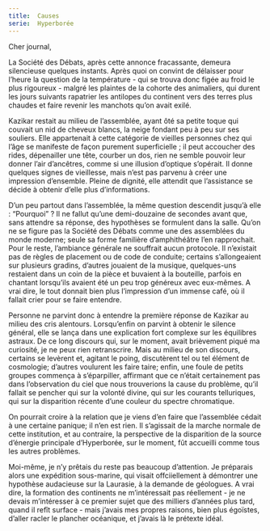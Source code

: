 ```yaml
---
title:  Causes
serie:  Hyperborée
---
```

Cher journal,


La Société des Débats, après cette annonce fracassante, demeura silencieuse
quelques instants. Après quoi on convint de délaisser pour l’heure la question
de la température - qui se trouva donc figée au froid le plus rigoureux -
malgré les plaintes de la cohorte des animaliers, qui durent les jours suivants
rapatrier les antilopes du continent vers des terres plus chaudes et faire
revenir les manchots qu’on avait exilé.

Kazikar restait au milieu de l’assemblée, ayant ôté sa petite toque qui couvait
un nid de cheveux blancs, la neige fondant peu à peu sur ses souliers. Elle
appartenait à cette catégorie de vieilles personnes chez qui l’âge se manifeste
de façon purement superficielle ; il peut accoucher des rides, dépenailler une
tête, courber un dos, rien ne semble pouvoir leur donner l’air d’ancêtres,
comme si une illusion d’optique s’opérait. Il donne quelques signes de
vieillesse, mais n’est pas parvenu à créer une impression d’ensemble. Pleine de
dignité, elle attendit que l’assistance se décide à obtenir d’elle plus
d’informations.

D’un peu partout dans l’assemblée, la même question descendit jusqu’à elle :
“Pourquoi” ? Il ne fallut qu’une demi-douzaine de secondes avant que, sans
attendre sa réponse, des hypothèses se formulent dans la salle. Qu’on ne se
figure pas la Société des Débats comme une des assemblées du monde moderne;
seule sa forme familière d’amphithéâtre l’en rapprochait. Pour le reste,
l’ambiance générale ne souffrait aucun protocole. Il n’existait pas de règles
de placement ou de code de conduite; certains s’allongeaient sur plusieurs
gradins, d’autres jouaient de la musique, quelques-uns restaient dans un coin
de la pièce et buvaient à la bouteille, parfois en chantant lorsqu’ils avaient
été un peu trop généreux avec eux-mêmes. A vrai dire, le tout donnait bien plus
l’impression d’un immense café, où il fallait crier pour se faire entendre.

Personne ne parvint donc à entendre la première réponse de Kazikar au milieu
des cris alentours. Lorsqu’enfin on parvint à obtenir le silence général, elle
se lança dans une explication fort complexe sur les équilibres astraux. De ce
long discours qui, sur le moment, avait brièvement piqué ma curiosité, je ne
peux rien retranscrire. Mais au milieu de son discours, certains se levèrent
et, agitant le poing, discutèrent tel ou tel élément de cosmologie; d’autres
voulurent les faire taire; enfin, une foule de petits groupes commença à
s’éparpiller, affirmant que ce n’était certainement pas dans l’observation du
ciel que nous trouverions la cause du problème, qu’il fallait se pencher qui
sur la volonté divine, qui sur les courants telluriques, qui sur la disparition
récente d’une couleur du spectre chromatique.

On pourrait croire à la relation que je viens d’en faire que l’assemblée cédait
à une certaine panique; il n’en est rien. Il s’agissait de la marche normale de
cette institution, et au contraire, la perspective de la disparition de la
source d’énergie principale d’Hyperborée, sur le moment, fût accueilli comme
tous les autres problèmes. 

Moi-même, je n’y prêtais du reste pas beaucoup d’attention. Je préparais alors
une expédition sous-marine, qui visait offciiellement à démontrer une hypothèse
audacieuse sur la Laurasie, à la demande de géologues. A vrai dire, la
formation des continents ne m’intéressait pas réellement - je ne devais
m’intéresser à ce premier sujet que des milliers d’années plus tard, quand il
refît surface - mais j’avais mes propres raisons, bien plus égoïstes, d’aller
racler le plancher océanique, et j’avais là le prétexte idéal. 
